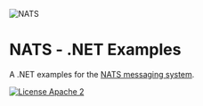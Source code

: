 
![NATS](https://github.com/nats-io/java-nats-examples/blob/main/images/large-logo.png?raw=true)

# NATS - .NET Examples

A .NET examples for the [NATS messaging system](https://nats.io).

[![License Apache 2](https://img.shields.io/badge/License-Apache2-blue.svg)](https://www.apache.org/licenses/LICENSE-2.0)
